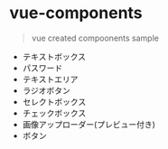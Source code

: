 # vue-components
> vue created compoonents sample

- テキストボックス
- パスワード
- テキストエリア
- ラジオボタン 
- セレクトボックス
- チェックボックス
- 画像アップローダー(プレビュー付き)
- ボタン
